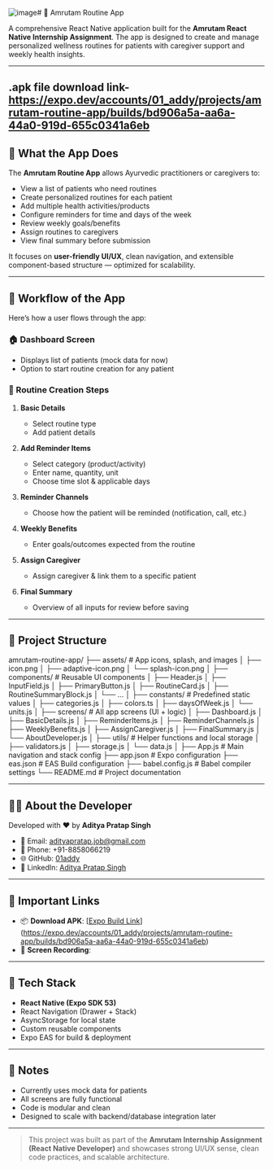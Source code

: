 ![image](https://github.com/user-attachments/assets/44ae5f90-3f0f-4fba-8342-78519e1f6e52)# 🌿 Amrutam Routine App

A comprehensive React Native application built for the **Amrutam React Native Internship Assignment**. The app is designed to create and manage personalized wellness routines for patients with caregiver support and weekly health insights.

---

## .apk file download link- https://expo.dev/accounts/01_addy/projects/amrutam-routine-app/builds/bd906a5a-aa6a-44a0-919d-655c0341a6eb

## 📱 What the App Does

The **Amrutam Routine App** allows Ayurvedic practitioners or caregivers to:

- View a list of patients who need routines
- Create personalized routines for each patient
- Add multiple health activities/products
- Configure reminders for time and days of the week
- Review weekly goals/benefits
- Assign routines to caregivers
- View final summary before submission

It focuses on **user-friendly UI/UX**, clean navigation, and extensible component-based structure — optimized for scalability.

---

## 🔄 Workflow of the App

Here’s how a user flows through the app:

### 🏠 Dashboard Screen
- Displays list of patients (mock data for now)
- Option to start routine creation for any patient

### 📝 Routine Creation Steps

1. **Basic Details**
   - Select routine type
   - Add patient details

2. **Add Reminder Items**
   - Select category (product/activity)
   - Enter name, quantity, unit
   - Choose time slot & applicable days

3. **Reminder Channels**
   - Choose how the patient will be reminded (notification, call, etc.)

4. **Weekly Benefits**
   - Enter goals/outcomes expected from the routine

5. **Assign Caregiver**
   - Assign caregiver & link them to a specific patient

6. **Final Summary**
   - Overview of all inputs for review before saving

---

## 🧱 Project Structure

amrutam-routine-app/
├── assets/                         # App icons, splash, and images
│   ├── icon.png
│   ├── adaptive-icon.png
│   └── splash-icon.png
│
├── components/                     # Reusable UI components
│   ├── Header.js
│   ├── InputField.js
│   ├── PrimaryButton.js
│   ├── RoutineCard.js
│   ├── RoutineSummaryBlock.js
│   └── ...
│
├── constants/                      # Predefined static values
│   ├── categories.js
│   ├── colors.ts
│   ├── daysOfWeek.js
│   └── units.js
│
├── screens/                        # All app screens (UI + logic)
│   ├── Dashboard.js
│   ├── BasicDetails.js
│   ├── ReminderItems.js
│   ├── ReminderChannels.js
│   ├── WeeklyBenefits.js
│   ├── AssignCaregiver.js
│   ├── FinalSummary.js
│   └── AboutDeveloper.js
│
├── utils/                          # Helper functions and local storage
│   ├── validators.js
│   ├── storage.js
│   └── data.js
│
├── App.js                          # Main navigation and stack config
├── app.json                        # Expo configuration
├── eas.json                        # EAS Build configuration
├── babel.config.js                 # Babel compiler settings
└── README.md                       # Project documentation

---

## 👨‍💻 About the Developer

Developed with ❤️ by **Aditya Pratap Singh**

- 📧 Email: [adityapratap.job@gmail.com](mailto:adityapratap.job@gmail.com)
- 📱 Phone: +91-8858066219
- 🌐 GitHub: [01addy](https://github.com/01addy)
- 🔗 LinkedIn: [Aditya Pratap Singh](https://www.linkedin.com/in/adityapratap2712)

---

## 🔗 Important Links

- 📦 **Download APK**: [[Expo Build Link](https://expo.dev/accounts/01_addy/projects/amrutam-routine-app/builds/bd906a5a-aa6a-44a0-919d-655c0341a6eb)](https://expo.dev/accounts/01_addy/projects/amrutam-routine-app/builds/bd906a5a-aa6a-44a0-919d-655c0341a6eb)
- 🎥 **Screen Recording**: 


---

## 🚀 Tech Stack

- **React Native (Expo SDK 53)**
- React Navigation (Drawer + Stack)
- AsyncStorage for local state
- Custom reusable components
- Expo EAS for build & deployment

---

## 📌 Notes

- Currently uses mock data for patients
- All screens are fully functional
- Code is modular and clean
- Designed to scale with backend/database integration later

---

> This project was built as part of the **Amrutam Internship Assignment (React Native Developer)** and showcases strong UI/UX sense, clean code practices, and scalable architecture.

